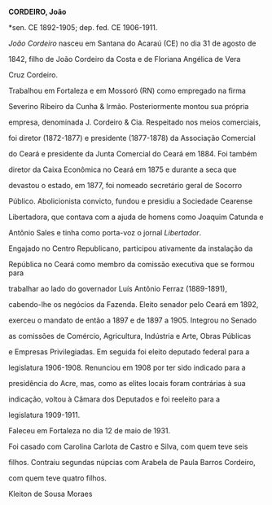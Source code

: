 **CORDEIRO, João**



\*sen. CE 1892-1905; dep. fed. CE 1906-1911.



*João Cordeiro* nasceu em Santana do Acaraú (CE) no dia 31 de agosto de

1842, filho de João Cordeiro da Costa e de Floriana Angélica de Vera

Cruz Cordeiro.



Trabalhou em Fortaleza e em Mossoró (RN) como empregado na firma

Severino Ribeiro da Cunha & Irmão. Posteriormente montou sua própria

empresa, denominada J. Cordeiro & Cia. Respeitado nos meios comerciais,

foi diretor (1872-1877) e presidente (1877-1878) da Associação Comercial

do Ceará e presidente da Junta Comercial do Ceará em 1884. Foi também

diretor da Caixa Econômica no Ceará em 1875 e durante a seca que

devastou o estado, em 1877, foi nomeado secretário geral de Socorro

Público. Abolicionista convicto, fundou e presidiu a Sociedade Cearense

Libertadora, que contava com a ajuda de homens como Joaquim Catunda e

Antônio Sales e tinha como porta-voz o jornal *Libertador*.



Engajado no Centro Republicano, participou ativamente da instalação da

República no Ceará como membro da comissão executiva que se formou para

trabalhar ao lado do governador Luís Antônio Ferraz (1889-1891),

cabendo-lhe os negócios da Fazenda. Eleito senador pelo Ceará em 1892,

exerceu o mandato de então a 1897 e de 1897 a 1905. Integrou no Senado

as comissões de Comércio, Agricultura, Indústria e Arte, Obras Públicas

e Empresas Privilegiadas. Em seguida foi eleito deputado federal para a

legislatura 1906-1908. Renunciou em 1908 por ter sido indicado para a

presidência do Acre, mas, como as elites locais foram contrárias à sua

indicação, voltou à Câmara dos Deputados e foi reeleito para a

legislatura 1909-1911.



Faleceu em Fortaleza no dia 12 de maio de 1931.



Foi casado com Carolina Carlota de Castro e Silva, com quem teve seis

filhos. Contraiu segundas núpcias com Arabela de Paula Barros Cordeiro,

com quem teve quatro filhos.



Kleiton de Sousa Moraes



